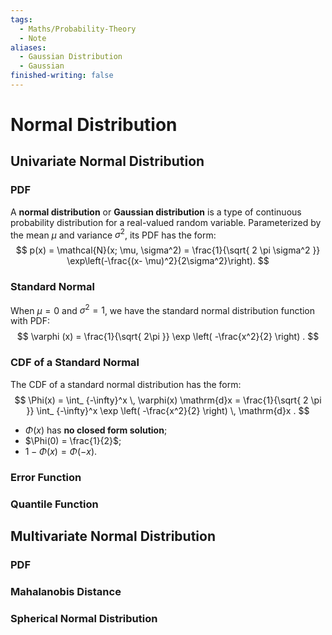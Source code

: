 ```yaml
---  
tags:  
  - Maths/Probability-Theory  
  - Note  
aliases:  
  - Gaussian Distribution  
  - Gaussian  
finished-writing: false  
---  
```

# Normal Distribution  
  
## Univariate Normal Distribution  
  
### PDF  
  
A **normal distribution** or **Gaussian distribution** is a type of continuous probability distribution for a real-valued random variable. Parameterized by the mean $\mu$ and variance $\sigma^2$, its PDF has the form:  
$$  
p(x) = \mathcal{N}(x; \mu, \sigma^2) = \frac{1}{\sqrt{ 2 \pi \sigma^2 }} \exp\left(-\frac{(x- \mu)^2}{2\sigma^2}\right).  
$$  
### Standard Normal  
  
When $\mu = 0$ and $\sigma^2 = 1$, we have the standard normal distribution function with PDF:  
$$  
\varphi (x) = \frac{1}{\sqrt{ 2\pi }} \exp \left( -\frac{x^2}{2} \right) .  
$$  
  
### CDF of a Standard Normal  
  
The CDF of a standard normal distribution has the form:  
$$  
\Phi(x) = \int_ {-\infty}^x \, \varphi(x) \mathrm{d}x = \frac{1}{\sqrt{ 2 \pi }} \int_ {-\infty}^x \exp \left( -\frac{x^2}{2} \right)  \, \mathrm{d}x .  
$$  
- $\Phi(x)$ has **no closed form solution**;  
- $\Phi(0) = \frac{1}{2}$;  
- $1 - \Phi(x) = \Phi(-x)$.  
  
### Error Function  
  
### Quantile Function  
  
## Multivariate Normal Distribution  
  
### PDF  
  
### Mahalanobis Distance  
  
### Spherical Normal Distribution  
  
